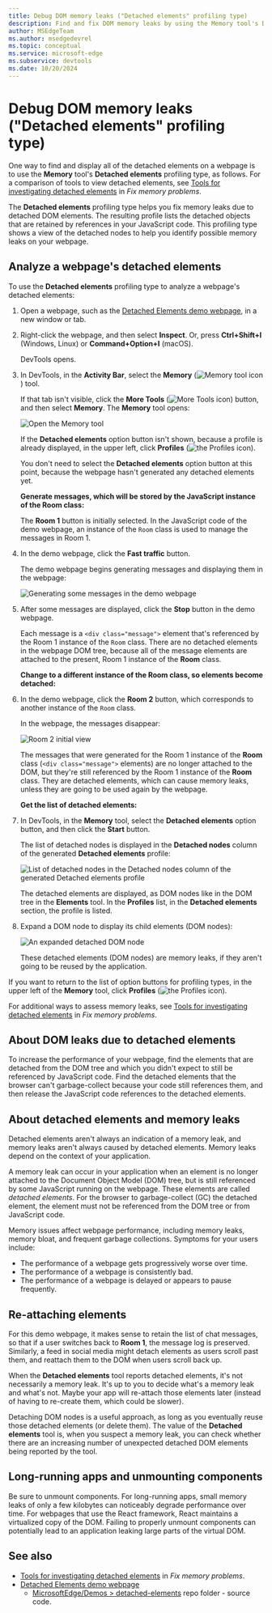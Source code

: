 ```yaml
---
title: Debug DOM memory leaks ("Detached elements" profiling type)
description: Find and fix DOM memory leaks by using the Memory tool's Detached Elements profiling type, in Microsoft Edge DevTools.
author: MSEdgeTeam
ms.author: msedgedevrel
ms.topic: conceptual
ms.service: microsoft-edge
ms.subservice: devtools
ms.date: 10/20/2024
---
```

# Debug DOM memory leaks ("Detached elements" profiling type)

One way to find and display all of the detached elements on a webpage is to use the **Memory** tool's **Detached elements** profiling type, as follows.  For a comparison of tools to view detached elements, see [Tools for investigating detached elements](./index.md#tools-for-investigating-detached-elements) in _Fix memory problems_.

The **Detached elements** profiling type helps you fix memory leaks due to detached DOM elements.  The resulting profile lists the detached objects that are retained by references in your JavaScript code.  This profiling type shows a view of the detached nodes to help you identify possible memory leaks on your webpage.


<!-- ====================================================================== -->
## Analyze a webpage's detached elements

To use the **Detached elements** profiling type to analyze a webpage's detached elements:

1. Open a webpage, such as the [Detached Elements demo webpage](https://microsoftedge.github.io/Demos/detached-elements/), in a new window or tab.

1. Right-click the webpage, and then select **Inspect**.  Or, press **Ctrl+Shift+I** (Windows, Linux) or **Command+Option+I** (macOS).

   DevTools opens.

1. In DevTools, in the **Activity Bar**, select the **Memory** (![Memory tool icon](./dom-leaks-memory-tool-detached-elements-images/memory-tool-icon.png)) tool.

   If that tab isn't visible, click the **More Tools** (![More Tools icon](./dom-leaks-memory-tool-detached-elements-images/more-tools-icon.png)) button, and then select **Memory**.  The **Memory** tool opens:

   ![Open the Memory tool](./dom-leaks-memory-tool-detached-elements-images/memory-tool-detached-elements-option-button.png)

   If the **Detached elements** option button isn't shown, because a profile is already displayed, in the upper left, click **Profiles** (![the Profiles icon](./dom-leaks-memory-tool-detached-elements-images/profiles-icon.png)).

   You don't need to select the **Detached elements** option button at this point, because the webpage hasn't generated any detached elements yet.

   <!-- ------------------------------ -->
   **Generate messages, which will be stored by the JavaScript instance of the Room class:**

   The **Room 1** button is initially selected.  In the JavaScript code of the demo webpage, an instance of the `Room` class is used to manage the messages in Room 1.

1. In the demo webpage, click the **Fast traffic** button.

   The demo webpage begins generating messages and displaying them in the webpage:

   ![Generating some messages in the demo webpage](./dom-leaks-memory-tool-detached-elements-images/generate-messages.png)

1. After some messages are displayed, click the **Stop** button in the demo webpage.

   Each message is a `<div class="message">` element that's referenced by the Room 1 instance of the `Room` class.  There are no detached elements in the webpage DOM tree, because all of the message elements are attached to the present, Room 1 instance of the **Room** class.


   <!-- ------------------------------ -->
   **Change to a different instance of the Room class, so elements become detached:**

1. In the demo webpage, click the **Room 2** button, which corresponds to another instance of the `Room` class.

   In the webpage, the messages disappear:

   ![Room 2 initial view](./dom-leaks-memory-tool-detached-elements-images/room-2-initial-view.png)

   The messages that were generated for the Room 1 instance of the **Room** class (`<div class="message">` elements) are no longer attached to the DOM, but they're still referenced by the Room 1 instance of the **Room** class.  They are detached elements, which can cause memory leaks, unless they are going to be used again by the webpage.


   <!-- ------------------------------ -->
   **Get the list of detached elements:**

1. In DevTools, in the **Memory** tool, select the **Detached elements** option button, and then click the **Start** button.

   The list of detached nodes is displayed in the **Detached nodes** column of the generated **Detached elements** profile:

   ![List of detached nodes in the Detached nodes column of the generated Detached elements profile](./dom-leaks-memory-tool-detached-elements-images/detached-dom-nodes.png)

   The detached elements are displayed, as DOM nodes like in the DOM tree in the **Elements** tool.  In the **Profiles** list, in the **Detached elements** section, the profile is listed.

1. Expand a DOM node to display its child elements (DOM nodes):

   ![An expanded detached DOM node](./dom-leaks-memory-tool-detached-elements-images/detached-dom-node-expanded.png)

   These detached elements (DOM nodes) are memory leaks, if they aren't going to be reused by the application.


If you want to return to the list of option buttons for profiling types, in the upper left of the **Memory** tool, click **Profiles** (![the Profiles icon](./dom-leaks-memory-tool-detached-elements-images/profiles-icon.png)).

For additional ways to assess memory leaks, see [Tools for investigating detached elements](./index.md#tools-for-investigating-detached-elements) in _Fix memory problems_.


<!-- ====================================================================== -->
## About DOM leaks due to detached elements

To increase the performance of your webpage, find the elements that are detached from the DOM tree and which you didn't expect to still be referenced by JavaScript code.  Find the detached elements that the browser can't garbage-collect because your code still references them, and then release the JavaScript code references to the detached elements.
<!-- copied from dom-leaks.md -->


<!-- copied from dom-leaks.md, & trimmed to omit DE tool's UI controls -->
<!-- ====================================================================== -->
## About detached elements and memory leaks

Detached elements aren't always an indication of a memory leak, and memory leaks aren't always caused by detached elements.  Memory leaks depend on the context of your application.

A memory leak can occur in your application when an element is no longer attached to the Document Object Model (DOM) tree, but is still referenced by some JavaScript running on the webpage. These elements are called *detached elements*.  For the browser to garbage-collect (GC) the detached element, the element must not be referenced from the DOM tree or from JavaScript code.

Memory issues affect webpage performance, including memory leaks, memory bloat, and frequent garbage collections.  Symptoms for your users include:

*  The performance of a webpage gets progressively worse over time.
*  The performance of a webpage is consistently bad.
*  The performance of a webpage is delayed or appears to pause frequently.


<!-- copied (& trimmed) from dom-leaks.md -->
<!-- ====================================================================== -->
## Re-attaching elements

For this demo webpage, it makes sense to retain the list of chat messages, so that if a user switches back to **Room 1**, the message log is preserved.  Similarly, a feed in social media might detach elements as users scroll past them, and reattach them to the DOM when users scroll back up.

When the **Detached elements** tool reports detached elements, it's not necessarily a memory leak.  It's up to you to decide what's a memory leak and what's not.  Maybe your app will re-attach those elements later (instead of having to re-create them, which could be slower).

Detaching DOM nodes is a useful approach, as long as you eventually reuse those detached elements (or delete them).  The value of the **Detached elements** tool is, when you suspect a memory leak, you can check whether there are an increasing number of unexpected detached DOM elements being reported by the tool.


<!-- copied from dom-leaks.md -->
<!-- ====================================================================== -->
## Long-running apps and unmounting components

Be sure to unmount components.  For long-running apps, small memory leaks of only a few kilobytes can noticeably degrade performance over time.  For webpages that use the React framework, React maintains a virtualized copy of the DOM.  Failing to properly unmount components can potentially lead to an application leaking large parts of the virtual DOM.


<!-- ====================================================================== -->
## See also

* [Tools for investigating detached elements](./index.md#tools-for-investigating-detached-elements) in _Fix memory problems_.
* [Detached Elements demo webpage](https://microsoftedge.github.io/Demos/detached-elements/)
   * [MicrosoftEdge/Demos > detached-elements](https://github.com/MicrosoftEdge/Demos/tree/main/detached-elements) repo folder - source code.<!-- link not in article -->

<!-- possibly uncomment after PR https://github.com/MicrosoftDocs/edge-developer/pull/3290 is merged
* [Detached Elements profiling type in Memory tool](../whats-new/2024/10/devtools-130.md#detached-elements-profiling-type-in-memory-tool) in _What's New in DevTools (Microsoft Edge 130)_.
-->
